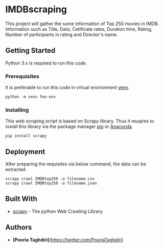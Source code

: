 # IMDBscraping

This project will gather the some information of Top 250 movies in IMDB. Information such as Title, Data, Cetificate rates, Duration time, Rating, Number of participants in rating and Director's name.

## Getting Started

Python 3.x is required to run this code.

### Prerequisites

It is preferable to run this code in virtual environment [venv](https://docs.python.org/3/tutorial/venv.html).

```python
python -m venv foo-env
```

### Installing

This web scraping script is based on Scrapy library. Thus it reuqires to install this library via the package manager [pip](https://pip.pypa.io/en/stable/) or [Anaconda](https://www.anaconda.com/)


```
pip install scrapy
```

## Deployment

After preparing the requisites via below command, the data can be extracted. 

```
scrapy crawl IMDBtop250 -o filename.csv
scrapy crawl IMDBtop250 -o filename.json
```

## Built With

* [scrapy](https://scrapy.org/) - The python Web Crawling Library


## Authors

* **[Pooria Taghdiri]**(https://twitter.com/PooriaTaghdiri)



